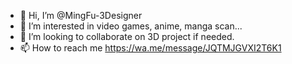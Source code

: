 - 👋 Hi, I’m @MingFu-3Designer
- 👀 I’m interested in video games, anime, manga scan...
- 💞️ I’m looking to collaborate on 3D project if needed.
- 📫 How to reach me https://wa.me/message/JQTMJGVXI2T6K1

<!---
MingFu-3Designer/MingFu-3Designer is a ✨ special ✨ repository because its `README.md` (this file) appears on your GitHub profile.
You can click the Preview link to take a look at your changes.
--->
